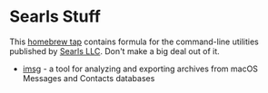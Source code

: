 # Searls Stuff

This [homebrew tap](https://docs.brew.sh/Taps) contains formula for the command-line utilities published by [Searls LLC](https://searls.co). Don't make a big deal out of it.

* [imsg](https://github.com/searlsco/imsg) - a tool for analyzing and exporting archives from macOS Messages and Contacts databases
